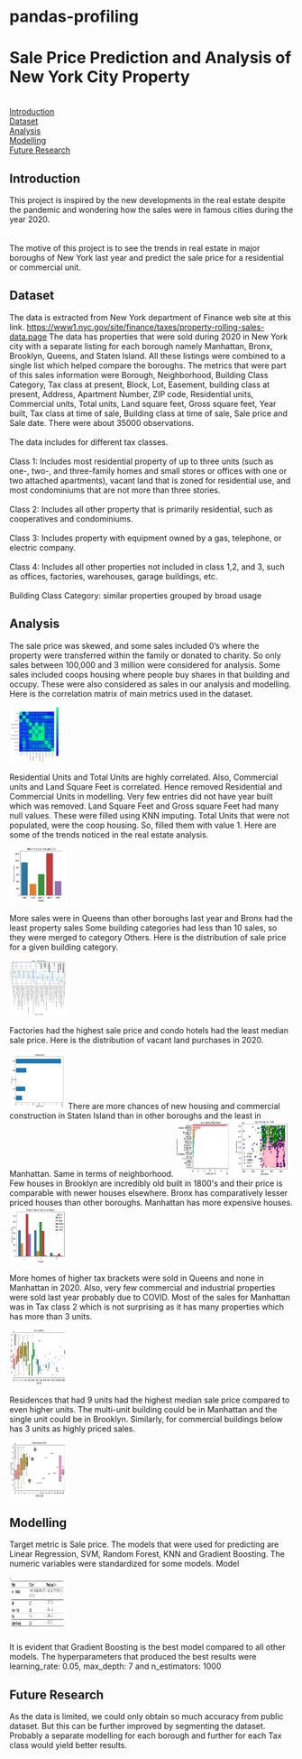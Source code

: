 # pandas-profiling

# Sale Price Prediction and Analysis of New York City Property
<br />[Introduction](#introduction)
<br />[Dataset](#dataset)
<br />[Analysis](#analysis)
<br />[Modelling](#modelling)
<br />[Future Research](#future-research)

<a name="introduction"></a>
## Introduction

This project is inspired by the new developments in the real estate despite the pandemic and wondering how the sales were in famous cities during the year 2020.   
<br /><br />The motive of this project is to see the trends in real estate in major boroughs of New York last year and predict the sale price for a residential or commercial unit. 


<a name="dataset"></a>
## Dataset

The data is extracted from New York department of Finance web site at this link. https://www1.nyc.gov/site/finance/taxes/property-rolling-sales-data.page
The data has properties that were sold during 2020 in New York city with a separate listing for each borough namely Manhattan, Bronx, Brooklyn, Queens, and Staten Island. All these listings were combined to a single list which helped compare the boroughs. The metrics that were part of this sales information were Borough, Neighborhood, Building Class Category, Tax class at present, Block, Lot, Easement, building class at present, Address, Apartment Number, ZIP code, Residential units, Commercial units, Total units, Land square feet, Gross square feet, Year built, Tax class at time of sale, Building class at time of sale, Sale price and Sale date. There were about 35000 observations.
<br /><br />The data includes for different tax classes. 
<br /><br />Class 1: Includes most residential property of up to three units (such as one-, two-, and three-family homes and small stores or offices with one or two attached apartments), vacant land that is zoned for residential use, and most condominiums that are not more than three stories. 
<br /><br />Class 2: Includes all other property that is primarily residential, such as cooperatives and condominiums. 
<br /><br />Class 3: Includes property with equipment owned by a gas, telephone, or electric company. 
<br /><br />Class 4: Includes all other properties not included in class 1,2, and 3, such as offices, factories, warehouses, garage buildings, etc.
<br /><br />Building Class Category: similar properties grouped by broad usage

<a name="analysis"></a>
## Analysis

The sale price was skewed, and some sales included 0’s where the property were transferred within the family or donated to charity. So only sales between 100,000 and 3 million were considered for analysis. Some sales included coops housing where people buy shares in that building and occupy. These were also considered as sales in our analysis and modelling. 
Here is the correlation matrix of main metrics used in the dataset. 

<img src="https://github.com/padmaparam/Screenshots/blob/main/realestate/picture1.png" style=" width:100px ; height:100px " />

Residential Units and Total Units are highly correlated. Also, Commercial units and Land Square Feet is correlated. Hence removed Residential and Commercial Units in modelling.  Very few entries did not have year built which was removed.
Land Square Feet and Gross square Feet had many null values. These were filled using KNN imputing. Total Units that were not populated, were the coop housing. So, filled them with value 1. 
Here are some of the trends noticed in the real estate analysis. 
 
<img src="https://github.com/padmaparam/Screenshots/blob/main/realestate/Picture2.png" style=" width:100px ; height:100px " />

 More sales were in Queens than other boroughs last year and Bronx had the least property sales
Some building categories had less than 10 sales, so they were merged to category Others. Here is the distribution of sale price for a given building category.

<img src="https://github.com/padmaparam/Screenshots/blob/main/realestate/Picture3.png" style=" width:100px ; height:100px " />

Factories had the highest sale price and condo hotels had the least median sale price.
Here is the distribution of vacant land purchases in 2020.
 
<img src="https://github.com/padmaparam/Screenshots/blob/main/realestate/Picture4.png" style=" width:100px ; height:100px " />
There are more chances of new housing and commercial construction in Staten Island than in other boroughs and the least in Manhattan. Same in terms of neighborhood.
<img src="https://github.com/padmaparam/Screenshots/blob/main/realestate/Picture5.png" style=" width:100px ; height:100px " />

<img src="https://github.com/padmaparam/Screenshots/blob/main/realestate/Picture6.png" style=" width:100px ; height:100px " />
Few houses in Brooklyn are incredibly old built in 1800's and their price is comparable with newer houses elsewhere. Bronx has comparatively lesser priced houses than other boroughs. Manhattan has more expensive houses.
 
<img src="https://github.com/padmaparam/Screenshots/blob/main/realestate/Picture7.png" style=" width:100px ; height:100px " />

More homes of higher tax brackets were sold in Queens and none in Manhattan in 2020. Also, very few commercial and industrial properties were sold last year probably due to COVID. Most of the sales for Manhattan was in Tax class 2 which is not surprising as it has many properties which has more than 3 units.
 
<img src="https://github.com/padmaparam/Screenshots/blob/main/realestate/Picture8.png" style=" width:100px ; height:100px " />

Residences that had 9 units had the highest median sale price compared to even higher units. The multi-unit building could be in Manhattan and the single unit could be in Brooklyn. Similarly, for commercial buildings below has 3 units as highly priced sales.

<img src="https://github.com/padmaparam/Screenshots/blob/main/realestate/Picture9.png" style=" width:100px ; height:100px " />


<a name="modelling"></a>
## Modelling

Target metric is Sale price. The models that were used for predicting are Linear Regression, SVM, Random Forest, KNN and Gradient Boosting. The numeric variables were standardized for some models. 
Model 

<img src="https://github.com/padmaparam/Screenshots/blob/main/realestate/picture10.png" style=" width:100px ; height:100px " />

It is evident that Gradient Boosting is the best model compared to all other models. The hyperparameters that produced the best results were 
learning_rate: 0.05, max_depth: 7 and n_estimators: 1000


<a name="future-research"></a>
## Future Research
As the data is limited, we could only obtain so much accuracy from public dataset. But this can be further improved by segmenting the dataset. Probably a separate modelling for each borough and further for each Tax class would yield better results.


	



